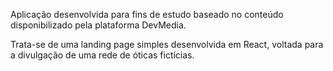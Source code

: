 Aplicação desenvolvida para fins de estudo baseado no conteúdo disponibilizado pela plataforma DevMedia.

Trata-se de uma landing page simples desenvolvida em React, voltada para a divulgação de uma rede de óticas fictícias.
